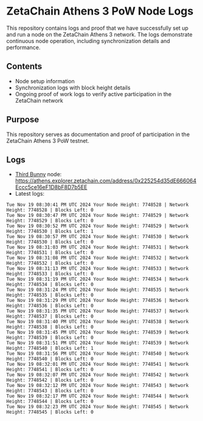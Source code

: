 # ZetaChain Athens 3 PoW Node Logs
This repository contains logs and proof that we have successfully set up and run a node on the ZetaChain Athens 3 network. The logs demonstrate continuous node operation, including synchronization details and performance.

## Contents
- Node setup information
- Synchronization logs with block height details
- Ongoing proof of work logs to verify active participation in the ZetaChain network

## Purpose
This repository serves as documentation and proof of participation in the ZetaChain Athens 3 PoW testnet.

## Logs

- [Third Bunny](https://thirdbunny.xyz/) node: https://athens.explorer.zetachain.com/address/0x225254d35dE666064Eccc5ce16eF1D8bF8D7b5EE
- Latest logs:
```
Tue Nov 19 08:30:41 PM UTC 2024 Your Node Height: 7748528 | Network Height: 7748528 | Blocks Left: 0
Tue Nov 19 08:30:47 PM UTC 2024 Your Node Height: 7748529 | Network Height: 7748529 | Blocks Left: 0
Tue Nov 19 08:30:52 PM UTC 2024 Your Node Height: 7748529 | Network Height: 7748530 | Blocks Left: 1
Tue Nov 19 08:30:57 PM UTC 2024 Your Node Height: 7748530 | Network Height: 7748530 | Blocks Left: 0
Tue Nov 19 08:31:03 PM UTC 2024 Your Node Height: 7748531 | Network Height: 7748531 | Blocks Left: 0
Tue Nov 19 08:31:08 PM UTC 2024 Your Node Height: 7748532 | Network Height: 7748532 | Blocks Left: 0
Tue Nov 19 08:31:13 PM UTC 2024 Your Node Height: 7748533 | Network Height: 7748533 | Blocks Left: 0
Tue Nov 19 08:31:19 PM UTC 2024 Your Node Height: 7748534 | Network Height: 7748534 | Blocks Left: 0
Tue Nov 19 08:31:24 PM UTC 2024 Your Node Height: 7748535 | Network Height: 7748535 | Blocks Left: 0
Tue Nov 19 08:31:29 PM UTC 2024 Your Node Height: 7748536 | Network Height: 7748536 | Blocks Left: 0
Tue Nov 19 08:31:35 PM UTC 2024 Your Node Height: 7748537 | Network Height: 7748537 | Blocks Left: 0
Tue Nov 19 08:31:40 PM UTC 2024 Your Node Height: 7748538 | Network Height: 7748538 | Blocks Left: 0
Tue Nov 19 08:31:45 PM UTC 2024 Your Node Height: 7748539 | Network Height: 7748539 | Blocks Left: 0
Tue Nov 19 08:31:51 PM UTC 2024 Your Node Height: 7748539 | Network Height: 7748540 | Blocks Left: 1
Tue Nov 19 08:31:56 PM UTC 2024 Your Node Height: 7748540 | Network Height: 7748540 | Blocks Left: 0
Tue Nov 19 08:32:01 PM UTC 2024 Your Node Height: 7748541 | Network Height: 7748541 | Blocks Left: 0
Tue Nov 19 08:32:07 PM UTC 2024 Your Node Height: 7748542 | Network Height: 7748542 | Blocks Left: 0
Tue Nov 19 08:32:12 PM UTC 2024 Your Node Height: 7748543 | Network Height: 7748543 | Blocks Left: 0
Tue Nov 19 08:32:17 PM UTC 2024 Your Node Height: 7748544 | Network Height: 7748544 | Blocks Left: 0
Tue Nov 19 08:32:23 PM UTC 2024 Your Node Height: 7748545 | Network Height: 7748545 | Blocks Left: 0
```
